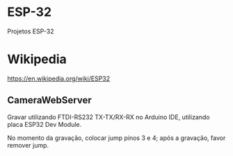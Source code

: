 # ESP-32
Projetos ESP-32

# Wikipedia
https://en.wikipedia.org/wiki/ESP32

## CameraWebServer

Gravar utilizando FTDI-RS232 TX-TX/RX-RX no Arduino IDE, utilizando placa ESP32 Dev Module.

No momento da gravação, colocar jump pinos 3 e 4; após a gravação, favor remover jump.
